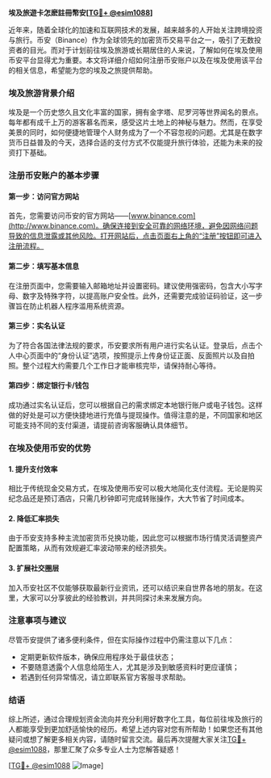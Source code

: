 **埃及旅遊卡怎麽註冊幣安[[TG💪+ @esim1088](https://t.me/s/esim1088)]**

近年来，随着全球化的加速和互联网技术的发展，越来越多的人开始关注跨境投资与旅行。币安（Binance）作为全球领先的加密货币交易平台之一，吸引了无数投资者的目光。而对于计划前往埃及旅游或长期居住的人来说，了解如何在埃及使用币安平台显得尤为重要。本文将详细介绍如何注册币安账户以及在埃及使用该平台的相关信息，希望能为您的埃及之旅提供帮助。

### 埃及旅游背景介绍

埃及是一个历史悠久且文化丰富的国家，拥有金字塔、尼罗河等世界闻名的景点。每年都有成千上万的游客慕名而来，感受这片土地上的神秘与魅力。然而，在享受美景的同时，如何便捷地管理个人财务成为了一个不容忽视的问题。尤其是在数字货币日益普及的今天，选择合适的支付方式不仅能提升旅行体验，还能为未来的投资打下基础。

### 注册币安账户的基本步骤

#### 第一步：访问官方网站
首先，您需要访问币安的官方网站——[www.binance.com](http://www.binance.com)。确保连接到安全可靠的网络环境，避免因网络问题导致的信息泄露或其他风险。打开网站后，点击页面右上角的“注册”按钮即可进入注册流程。

#### 第二步：填写基本信息
在注册页面中，您需要输入邮箱地址并设置密码。建议使用强密码，包含大小写字母、数字及特殊字符，以提高账户安全性。此外，还需要完成验证码验证，这一步骤旨在防止机器人程序滥用系统资源。

#### 第三步：实名认证
为了符合各国法律法规的要求，币安要求所有用户进行实名认证。登录后，点击个人中心页面中的“身份认证”选项，按照提示上传身份证正面、反面照片以及自拍照。整个过程大约需要几个工作日才能审核完毕，请保持耐心等待。

#### 第四步：绑定银行卡/钱包
成功通过实名认证后，您可以根据自己的需求绑定本地银行账户或电子钱包。这样做的好处是可以方便快捷地进行充值与提现操作。值得注意的是，不同国家和地区可能支持不同的支付渠道，请提前咨询客服确认具体细节。

### 在埃及使用币安的优势

#### 1. 提升支付效率
相比于传统现金交易方式，在埃及使用币安可以极大地简化支付流程。无论是购买纪念品还是预订酒店，只需几秒钟即可完成转账操作，大大节省了时间成本。

#### 2. 降低汇率损失
由于币安支持多种主流加密货币兑换功能，因此您可以根据市场行情灵活调整资产配置策略，从而有效规避汇率波动带来的经济损失。

#### 3. 扩展社交圈层
加入币安社区不仅能够获取最新行业资讯，还可以结识来自世界各地的朋友。在这里，大家可以分享彼此的经验教训，并共同探讨未来发展方向。

### 注意事项与建议

尽管币安提供了诸多便利条件，但在实际操作过程中仍需注意以下几点：
- 定期更新软件版本，确保应用程序处于最佳状态；
- 不要随意透露个人信息给陌生人，尤其是涉及到敏感资料时更应谨慎；
- 若遇到任何异常情况，请立即联系官方客服寻求帮助。

### 结语

综上所述，通过合理规划资金流向并充分利用好数字化工具，每位前往埃及旅行的人都能享受到更加舒适愉快的经历。希望上述内容对您有所帮助！如果您还有其他疑问或想了解更多相关内容，请随时留言交流。最后再次提醒大家关注[TG💪+ @esim1088](https://t.me/s/esim1088)，那里汇聚了众多专业人士为您解答疑惑！

[[TG💪+ @esim1088](https://t.me/s/esim1088) ![Image](https://i.postimg.cc/4NQfJmqS/Snipaste-2025-05-13-00-14-12.png)]